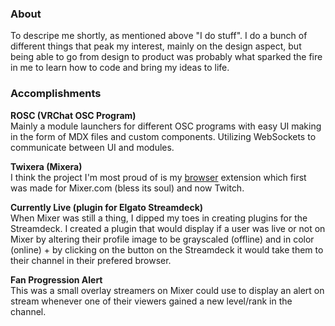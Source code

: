 ### About
To descripe me shortly, as mentioned above "I do stuff". I do a bunch of different things that peak my interest, mainly on the design aspect, but being able to go from design to product was probably what sparked the fire in me to learn how to code and bring my ideas to life.<br />


### Accomplishments
<b>ROSC (VRChat OSC Program)</b><br/>
Mainly a module launchers for different OSC programs with easy UI making in the form of MDX files and custom components.
Utilizing WebSockets to communicate between UI and modules.

<b>Twixera (Mixera)</b><br/>
I think the project I'm most proud of is my [browser](https://github.com/R4ver/twixera) extension which first was made for Mixer.com (bless its soul) and now Twitch.

<b>Currently Live (plugin for Elgato Streamdeck)</b><br/>
When Mixer was still a thing, I dipped my toes in creating plugins for the Streamdeck. I created a plugin that would display if a user was live or not on Mixer by altering their profile image to be grayscaled (offline) and in color (online) + by clicking on the button on the Streamdeck it would take them to their channel in their prefered browser.

<b>Fan Progression Alert</b><br/>
This was a small overlay streamers on Mixer could use to display an alert on stream whenever one of their viewers gained a new level/rank in the channel.
<!--
**R4ver/R4ver** is a ✨ _special_ ✨ repository because its `README.md` (this file) appears on your GitHub profile.

Here are some ideas to get you started:

- 🔭 I’m currently working on ...
- 🌱 I’m currently learning ...
- 👯 I’m looking to collaborate on ...
- 🤔 I’m looking for help with ...
- 💬 Ask me about ...
- 📫 How to reach me: ...
- 😄 Pronouns: ...
- ⚡ Fun fact: ...
-->
